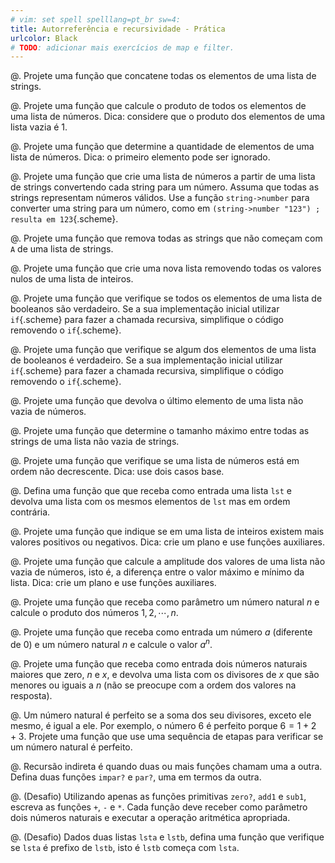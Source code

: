 ```yaml
---
# vim: set spell spelllang=pt_br sw=4:
title: Autorreferência e recursividade - Prática
urlcolor: Black
# TODO: adicionar mais exercícios de map e filter.
---
```


<!-- Básico - reduce -->

@. Projete uma função que concatene todas os elementos de uma lista de strings.

@. Projete uma função que calcule o produto de todos os elementos de uma lista de números. Dica: considere que o produto dos elementos de uma lista vazia é 1.

@. Projete uma função que determine a quantidade de elementos de uma lista de números. Dica: o primeiro elemento pode ser ignorado.


<!-- Básico - map -->

@. Projete uma função que crie uma lista de números a partir de uma lista de strings convertendo cada string para um número. Assuma que todas as strings representam números válidos. Use a função `string->number` para converter uma string para um número, como em `(string->number "123") ; resulta em 123`{.scheme}.


<!-- Básico - filter -->

@. Projete uma função que remova todas as strings que não começam com `A` de uma lista de strings.

@. Projete uma função que crie uma nova lista removendo todas os valores nulos de uma lista de inteiros.


<!-- Processamento parcial -->

@. Projete uma função que verifique se todos os elementos de uma lista de booleanos são verdadeiro. Se a sua implementação inicial utilizar `if`{.scheme} para fazer a chamada recursiva, simplifique o código removendo o `if`{.scheme}.

@. Projete uma função que verifique se algum dos elementos de uma lista de booleanos é verdadeiro. Se a sua implementação inicial utilizar `if`{.scheme} para fazer a chamada recursiva, simplifique o código removendo o `if`{.scheme}.


<!-- Ajuste caso base -->

@. Projete uma função que devolva o último elemento de uma lista não vazia de números.

@. Projete uma função que determine o tamanho máximo entre todas as strings de uma lista não vazia de strings.

@. Projete uma função que verifique se uma lista de números está em ordem não decrescente. Dica: use dois casos base.


<!-- Funções auxiliares - plano -->

@. Defina uma função que que receba como entrada uma lista `lst` e devolva uma lista com os mesmos elementos de `lst` mas em ordem contrária.

@. Projete uma função que indique se em uma lista de inteiros existem mais valores positivos ou negativos. Dica: crie um plano e use funções auxiliares.

@. Projete uma função que calcule a amplitude dos valores de uma lista não vazia de números, isto é, a diferença entre o valor máximo e mínimo da lista. Dica: crie um plano e use funções auxiliares.


<!-- Números naturais -->

@. Projete uma função que receba como parâmetro um número natural $n$ e calcule o produto dos números $1, 2, \cdots, n$.

@. Projete uma função que receba como entrada um número $a$ (diferente de 0) e um número natural $n$ e calcule o valor $a^n$.

@. Projete uma função que receba como entrada dois números naturais maiores que zero, $n$ e $x$, e devolva uma lista com os divisores de $x$ que são menores ou iguais a $n$ (não se preocupe com a ordem dos valores na resposta).

@. Um número natural é perfeito se a soma dos seu divisores, exceto ele mesmo, é igual a ele. Por exemplo, o número $6$ é perfeito porque $6 = 1 + 2 + 3$. Projete uma função que use uma sequência de etapas para verificar se um número natural é perfeito.

@. Recursão indireta é quando duas ou mais funções chamam uma a outra. Defina duas funções `impar?` e `par?`, uma em termos da outra.


<!-- Desafio - processamento simultâneo -->

@. (Desafio) Utilizando apenas as funções primitivas `zero?`, `add1` e `sub1`, escreva as funções `+`, `-` e `*`. Cada função deve receber como parâmetro dois números naturais e executar a operação aritmética apropriada.

@. (Desafio) Dados duas listas `lsta` e `lstb`, defina uma função que verifique se `lsta` é prefixo de `lstb`, isto é `lstb` começa com `lsta`.

